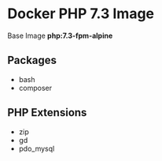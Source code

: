 # Docker PHP 7.3 Image

Base Image **php:7.3-fpm-alpine**

## Packages

- bash
- composer

## PHP Extensions

- zip
- gd
- pdo_mysql